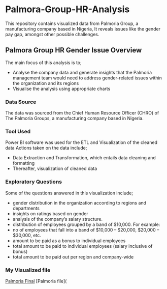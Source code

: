 # Palmora-Group-HR-Analysis
This repository contains visualized data from Palmoria Group, a manufacturing company based in Nigeria, It reveals issues like the gender pay gap, amongst other possible challenges. 

## Palmora Group HR Gender Issue Overview
The main focus of this analysis is to;
* Analyse the company data and generate insights that the Palmoria management team would need to address gender-related issues within the organization and its regions
* Visualise the analysis using appropriate charts

### Data Source
The data was sourced from the Chief Human Resource Officer (CHRO) of The Palmoria Groups, a manufacturing company based in Nigeria.

### Tool Used
Power BI software was used for the ETL and Visualization of the cleaned data
  Actions taken on the data include;
  -  Data Extraction and Transformation, which entails data cleaning and formatting
  -  Thereafter, visualization of cleaned data
    
### Exploratory Questions
Some of the questions answered in this visualization include;
  *  gender distribution in the organization according to regions and departments 
  *  insights on ratings based on gender 
  *  analysis of the company’s salary structure. 
  *  distribution of employees grouped by a band of $10,000. For example: 
  *  no of employees that fall into a band of $10,000 – $20,000, $20,000 – $30,000, etc. 
  *  amount to be paid as a bonus to individual employees 
  *  total amount to be paid to individual employees (salary inclusive of bonus) 
  *  total amount to be paid out per region and company-wide

### My Visualized file

[Palmoria Final](https://github.com/pharjehs90/Palmora-Group-HR-Analysis/commit/b0d05d31224f4298e79803a6c45cc8b929c00b4c)
[Palmoria file](

